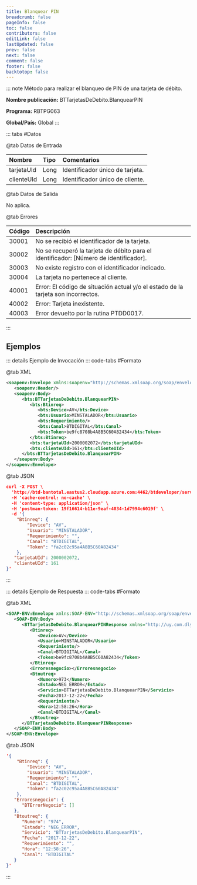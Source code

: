```yaml
---
title: Blanquear PIN
breadcrumb: false
pageInfo: false
toc: false
contributors: false
editLink: false
lastUpdated: false
prev: false
next: false
comment: false
footer: false
backtotop: false
---
```


<!-- ABRE DATOS DEL MÉTODO -->
::: note Método para realizar el blanqueo de PIN de una tarjeta de débito.

**Nombre publicación:** BTTarjetasDeDebito.BlanquearPIN

**Programa:** RBTPG063

**Global/País:** Global
:::
<!-- CIERRA DATOS DEL MÉTODO -->

<!-- ABRE TABLA DE DATOS -->
::: tabs #Datos 

@tab Datos de Entrada

Nombre | Tipo | Comentarios
:--------- | :--------- | :---------
tarjetaUId | Long | Identificador único de tarjeta.
clienteUId | Long | Identificador único de cliente.

@tab Datos de Salida

No aplica.

@tab Errores

Código | Descripción
:--------- | :-----------
30001 | No se recibió el identificador de la tarjeta.
30002 | No se recuperó la tarjeta de débito para el identificador: [Número de identificador].
30003 | No existe registro con el identificador indicado.
30004 | La tarjeta no pertenece al cliente.
40001 | Error: El código de situación actual y/o el estado de la tarjeta son incorrectos.
40002 | Error: Tarjeta inexistente.
40003 | Error devuelto por la rutina PTDD0017. 
::: 
<!-- CIERRA TABLA DE DATOS -->

## **Ejemplos**

<!-- ABRE EJEMPLO DE INVOCACIÓN -->
::: details Ejemplo de Invocación 
::: code-tabs #Formato

@tab XML
```xml
<soapenv:Envelope xmlns:soapenv="http://schemas.xmlsoap.org/soap/envelope/" xmlns:bts="http://uy.com.dlya.bantotal/BTSOA/">
   <soapenv:Header/>
   <soapenv:Body>
      <bts:BTTarjetasDeDebito.BlanquearPIN>
         <bts:Btinreq>
            <bts:Device>AV</bts:Device>
            <bts:Usuario>MINSTALADOR</bts:Usuario>
            <bts:Requerimiento/>
            <bts:Canal>BTDIGITAL</bts:Canal>
            <bts:Token>be9fc8708b4A8B5C60A82434</bts:Token>
         </bts:Btinreq>
         <bts:tarjetaUId>2000002072</bts:tarjetaUId>
         <bts:clienteUId>161</bts:clienteUId>
      </bts:BTTarjetasDeDebito.BlanquearPIN>
   </soapenv:Body>
</soapenv:Envelope>
```

@tab JSON
```json
curl -X POST \
  'http://btd-bantotal.eastus2.cloudapp.azure.com:4462/btdeveloper/servlet/com.dlya.bantotal.odwsbt_BTTarjetasDeDebito?BlanquearPIN=' \
  -H 'cache-control: no-cache' \
  -H 'content-type: application/json' \
  -H 'postman-token: 19f16614-b11e-9eaf-4034-1d7994c6019f' \
  -d '{
	"Btinreq": {
		"Device": "AV",
		"Usuario": "MINSTALADOR",
		"Requerimiento": "",
		"Canal": "BTDIGITAL",
		"Token": "fa2c02c95a4A8B5C60A82434"
	},
   "tarjetaUId": 2000002072,
   "clienteUId": 161
}'
```
:::
<!-- CIERRA EJEMPLO DE INVOCACIÓN -->

<!-- ABRE EJEMPLO DE RESPUESTA -->
::: details Ejemplo de Respuesta 
::: code-tabs #Formato

@tab XML
```xml
<SOAP-ENV:Envelope xmlns:SOAP-ENV="http://schemas.xmlsoap.org/soap/envelope/" xmlns:xsd="http://www.w3.org/2001/XMLSchema" xmlns:SOAP-ENC="http://schemas.xmlsoap.org/soap/encoding/" xmlns:xsi="http://www.w3.org/2001/XMLSchema-instance">
   <SOAP-ENV:Body>
      <BTTarjetasDeDebito.BlanquearPINResponse xmlns="http://uy.com.dlya.bantotal/BTSOA/">
         <Btinreq>
            <Device>AV</Device>
            <Usuario>MINSTALADOR</Usuario>
            <Requerimiento/>
            <Canal>BTDIGITAL</Canal>
            <Token>be9fc8708b4A8B5C60A82434</Token>
         </Btinreq>
         <Erroresnegocio></Erroresnegocio>
         <Btoutreq>
            <Numero>973</Numero>
            <Estado>NEG_ERROR</Estado>
            <Servicio>BTTarjetasDeDebito.BlanquearPIN</Servicio>
            <Fecha>2017-12-22</Fecha>
            <Requerimiento/>
            <Hora>12:58:26</Hora>
            <Canal>BTDIGITAL</Canal>
         </Btoutreq>
      </BTTarjetasDeDebito.BlanquearPINResponse>
   </SOAP-ENV:Body>
</SOAP-ENV:Envelope>
```

@tab JSON
```json
'{
	"Btinreq": {
		"Device": "AV",
		"Usuario": "MINSTALADOR",
		"Requerimiento": "",
		"Canal": "BTDIGITAL",
		"Token": "fa2c02c95a4A8B5C60A82434"
	},
   "Erroresnegocio": {
      "BTErrorNegocio": []
   },
   "Btoutreq": {
      "Numero": "974",
      "Estado": "NEG_ERROR",
      "Servicio": "BTTarjetasDeDebito.BlanquearPIN",
      "Fecha": "2017-12-22",
      "Requerimiento": "",
      "Hora": "12:58:26",
      "Canal": "BTDIGITAL"
   }
}'
```
::: 
<!-- CIERRA EJEMPLO DE RESPUESTA -->